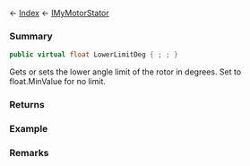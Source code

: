 ← [Index](Api-Index) ← [IMyMotorStator](Sandbox.ModAPI.Ingame.IMyMotorStator)

### Summary

```csharp
public virtual float LowerLimitDeg { ; ; }
```

Gets or sets the lower angle limit of the rotor in degrees. Set to float.MinValue for no limit.

### Returns

### Example

### Remarks

